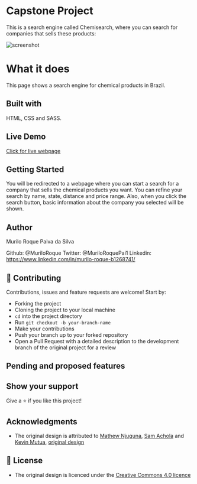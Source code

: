 # Capstone Project

This is a search engine called Chemisearch, where you can search for companies that sells these products:

![screenshot](https://media.giphy.com/media/LRxXMIKTP1IuymQmJ9/giphy.gif)

# What it does

This page shows a search engine for chemical products in Brazil.

## Built with

HTML, CSS and SASS.

## Live Demo

[Click for live webpage](https://raw.githack.com/MuriloRoque/Capstone-Project/feature-branch/index.html)

## Getting Started

You will be redirected to a webpage where you can start a search for a company that sells the chemical products you want. You can refine your search by name, state, distance and price range. Also, when you click the search button, basic information about the company you selected will be shown.

## Author

Murilo Roque Paiva da Silva

Github: @MuriloRoque
Twitter: @MuriloRoquePai1
Linkedin: https://www.linkedin.com/in/murilo-roque-b1268741/

## 🤝 Contributing

Contributions, issues and feature requests are welcome! Start by:

- Forking the project
- Cloning the project to your local machine
- `cd` into the project directory
- Run `git checkout -b your-branch-name`
- Make your contributions
- Push your branch up to your forked repository
- Open a Pull Request with a detailed description to the development branch of the original project for a review

## Pending and proposed features

## Show your support

Give a ⭐️ if you like this project!

## Acknowledgments

- The original design is attributed to [Mathew Njuguna](https://www.behance.net/mathewnjuguna), [Sam Achola](https://www.behance.net/aweSam) and [Kevin Mutua](https://www.behance.net/kevinmutua), [original design](https://www.behance.net/gallery/25563385/PatashuleKE)

## 📝 License

- The original design is licenced under the [Creative Commons 4.0 licence](https://creativecommons.org/licenses/by-nc-nd/4.0/)
